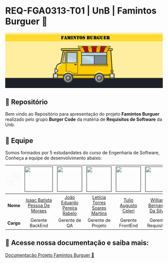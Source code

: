 # REQ-FGA0313-T01 | UnB | Famintos Burguer 🍔

![Banner](assets/FamintosBanner.png)

## 📂 Repositório

Bem vindo ao Repositório para apresentação do projeto **Famintos Burguer** realizado pelo grupo **Burger Code** da matéria de **Requisitos de Software** da Unb.

## 👥 Equipe

Somos formados por 5 estudandates do curso de Engenharia de Software, Conheça a equipe de desenvolvimento abaixo:

| ![Camera](docs/img/ProfilePic_L.png)    | [<img src="https://avatars.githubusercontent.com/u/118384776?v=4" width=90 height=80>]()| [<img src="https://avatars.githubusercontent.com/u/78875892?v=4" width=80 height=80>]() | [<img src="https://avatars.githubusercontent.com/u/86434947?v=4" width=80 height=80>]() | [<img src="https://avatars.githubusercontent.com/u/122989234?v=4" width=80 height=80>]()| [<img src="https://avatars.githubusercontent.com/u/124713089?v=4" width=80 height=80>]()| [<img src="https://avatars.githubusercontent.com/u/98045972?v=4" width=80 height=80>]()|
|:---------:|:------------------------------------------------------------------------------:|:-------------------------------------------------------------------------------:|:-------------------------------------------------------------------------------:|:-------------------------------------------------------------------------------:|:-------------------------------------------------------------------------------:|:-------------------------------------------------------------------------------:|
| **Nome**  | [Isaac Batista Pessoa De Moraes](https://https://github.com/isaacbatista26) | [João Eduardo Pereira Rabelo](https://github.com/JoaoEduardoP) | [Letícia Torres Soares Martins](https://github.com/leticiatmartins) | [Tulio Augusto Celeri](https://github.com/TulioCeleri) | [William Bernardo Da Silva](https://github.com/willxbernardo) | [Lucas Meireles](https://github.com/Katuner) |
| **Cargo** | Gerente BackEnd | Gerente de QA | Gerente de Projeto | Gerente FrontEnd | Gerente Requisitos | Desenvolvedor |

## 📄 Acesse nossa documentação e saiba mais: 

[Documentação Projeto Famintos Burguer 🍔](https://mdsreq-fga-unb.github.io/2024.2-T01-FamintosBurguer/)